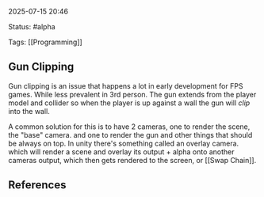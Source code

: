 2025-07-15 20:46

Status: #alpha 

Tags: [[Programming]]

## Gun Clipping
Gun clipping is an issue that happens a lot in early development for FPS games. While less prevalent in 3rd person. The gun extends from the player model and collider so when the player is up against a wall the gun will *clip* into the wall. 

A common solution for this is to have 2 cameras, one to render the scene, the "base" camera. and one to render the gun and other things that should be always on top. In unity there's something called an overlay camera. which will render a scene and overlay its output + alpha onto another cameras output, which then gets rendered to the screen, or [[Swap Chain]]. 


## References
